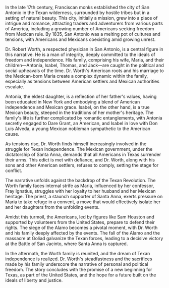 In the late 17th century, Franciscan monks established the city of San Antonio in the Texan wilderness, surrounded by hostile tribes but in a setting of natural beauty. This city, initially a mission, grew into a place of intrigue and romance, attracting traders and adventurers from various parts of America, including a growing number of Americans seeking freedom from Mexican rule. By 1835, San Antonio was a melting pot of cultures and tensions, with Americans and Mexicans coexisting amid growing unrest.

Dr. Robert Worth, a respected physician in San Antonio, is a central figure in this narrative. He is a man of integrity, deeply committed to the ideals of freedom and independence. His family, comprising his wife, Maria, and their children—Antonia, Isabel, Thomas, and Jack—are caught in the political and social upheavals of the time. Dr. Worth's American roots and his marriage to the Mexican-born Maria create a complex dynamic within the family, especially as tensions between American settlers and Mexican authorities escalate.

Antonia, the eldest daughter, is a reflection of her father's values, having been educated in New York and embodying a blend of American independence and Mexican grace. Isabel, on the other hand, is a true Mexican beauty, steeped in the traditions of her mother's heritage. The family's life is further complicated by romantic entanglements, with Antonia secretly engaged to Dare Grant, an American, and Isabel in love with Don Luis Alveda, a young Mexican nobleman sympathetic to the American cause.

As tensions rise, Dr. Worth finds himself increasingly involved in the struggle for Texan independence. The Mexican government, under the dictatorship of Santa Anna, demands that all Americans in Texas surrender their arms. This edict is met with defiance, and Dr. Worth, along with his sons and other American settlers, refuses to comply, setting the stage for conflict.

The narrative unfolds against the backdrop of the Texan Revolution. The Worth family faces internal strife as Maria, influenced by her confessor, Fray Ignatius, struggles with her loyalty to her husband and her Mexican heritage. The priest, a staunch supporter of Santa Anna, exerts pressure on Maria to take refuge in a convent, a move that would effectively isolate her and her daughters from the unfolding events.

Amidst this turmoil, the Americans, led by figures like Sam Houston and supported by volunteers from the United States, prepare to defend their rights. The siege of the Alamo becomes a pivotal moment, with Dr. Worth and his family deeply affected by the events. The fall of the Alamo and the massacre at Goliad galvanize the Texan forces, leading to a decisive victory at the Battle of San Jacinto, where Santa Anna is captured.

In the aftermath, the Worth family is reunited, and the dream of Texan independence is realized. Dr. Worth's steadfastness and the sacrifices made by his family underscore the narrative of personal and political freedom. The story concludes with the promise of a new beginning for Texas, as part of the United States, and the hope for a future built on the ideals of liberty and justice.